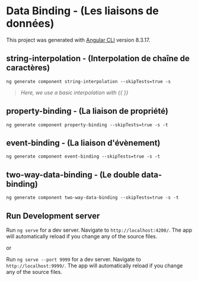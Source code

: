 # Data Binding - (Les liaisons de données)

This project was generated with [Angular CLI](https://github.com/angular/angular-cli) version 8.3.17.

## string-interpolation - (Interpolation de chaîne de caractères)
```
ng generate component string-interpolation --skipTests=true -s
```
> *Here, we use a basic interpolation with {{ }}*

## property-binding - (La liaison de propriété)
```
ng generate component property-binding --skipTests=true -s -t
```

## event-binding - (La liaison d'évènement)
```
ng generate component event-binding --skipTests=true -s -t
```

## two-way-data-binding - (Le double data-binding)
```
ng generate component two-way-data-binding --skipTests=true -s -t
```

## Run Development server

Run ``` ng serve ``` for a dev server. Navigate to `http://localhost:4200/`. The app will automatically reload if you change any of the source files.

or

Run ``` ng serve --port 9999 ``` for a dev server. Navigate to `http://localhost:9999/`. The app will automatically reload if you change any of the source files.